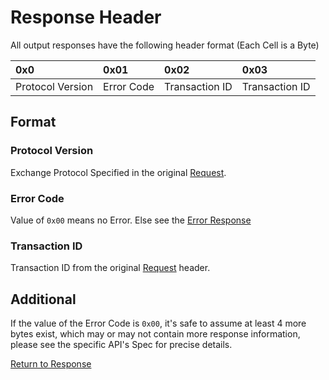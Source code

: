 # Response Header

All output responses have the following header format (Each Cell is a Byte)


| 0x0              | 0x01       | 0x02           | 0x03           | 
|:-----------------|:-----------|:---------------|:---------------|
| Protocol Version | Error Code | Transaction ID | Transaction ID |

## Format

### Protocol Version

Exchange Protocol Specified in the original [Request](../request/socket_request.md).

### Error Code

Value of `0x00` means no Error. Else see the [Error Response](./error_response.md)

### Transaction ID

Transaction ID from the original [Request](../request/socket_request.md) header.

## Additional

If the value of the Error Code is `0x00`, it's safe to assume at least 4 more bytes exist,
which may or may not contain more response information, please see the specific 
API's Spec for precise details.

[Return to Response](./socket_response.md)